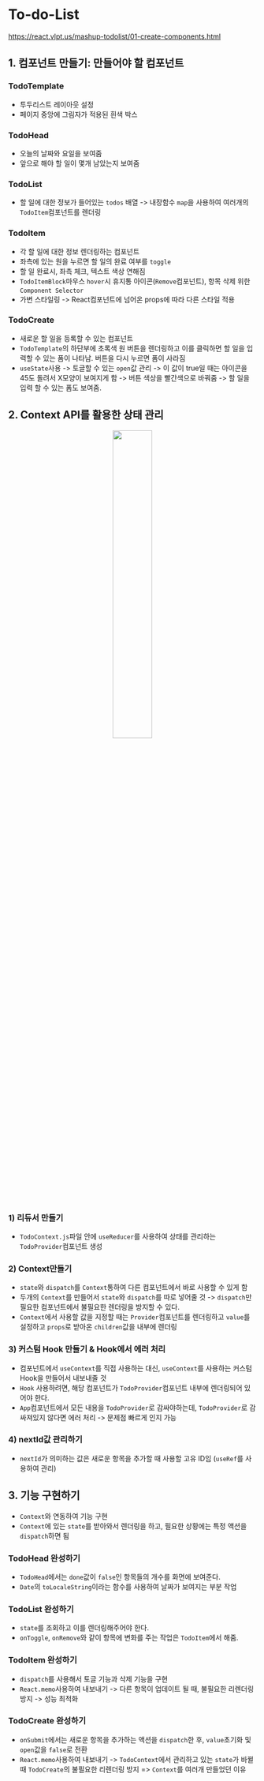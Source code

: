 # To-do-List

https://react.vlpt.us/mashup-todolist/01-create-components.html

## 1. 컴포넌트 만들기: 만들어야 할 컴포넌트

### TodoTemplate

- 투두리스트 레이아웃 설정
- 페이지 중앙에 그림자가 적용된 흰색 박스

### TodoHead

- 오늘의 날짜와 요일을 보여줌
- 앞으로 해야 할 일이 몇개 남았는지 보여줌

### TodoList

- 할 일에 대한 정보가 들어있는 `todos` 배열
  -> 내장함수 `map`을 사용하여 여러개의 `TodoItem`컴포넌트를 렌더링

### TodoItem

- 각 할 일에 대한 정보 렌더링하는 컴포넌트
- 좌측에 있는 원을 누르면 할 일의 완료 여부를 `toggle`
- 할 일 완료시, 좌측 체크, 텍스트 색상 연해짐
- `TodoItemBlock`마우스 `hover`시 휴지통 아이콘(`Remove`컴포넌트), 항목 삭제 위한 `Component Selector`
- 가변 스타일링 -> React컴포넌트에 넘어온 props에 따라 다른 스타일 적용

### TodoCreate

- 새로운 할 일을 등록할 수 있는 컴포넌트
- `TodoTemplate`의 하단부에 초록색 원 버튼을 렌더링하고
  이를 클릭하면 할 일을 입력할 수 있는 폼이 나타남.
  버튼을 다시 누르면 폼이 사라짐
- `useState`사용 -> 토글할 수 있는 `open`값 관리
  -> 이 값이 true일 때는 아이콘을 45도 돌려서 X모양이 보여지게 함
  -> 버튼 색상을 빨간색으로 바꿔줌
  -> 할 일을 입력 할 수 있는 폼도 보여줌.

## 2. Context API를 활용한 상태 관리

<p align="center">
  <img width="40%" height="40%" src="https://user-images.githubusercontent.com/70371342/148914901-2d69bca1-4647-4356-81b7-4a9df633fc3b.png" />
</p>

### 1) 리듀서 만들기

- `TodoContext.js`파일 안에 `useReducer`를 사용하여 상태를 관리하는 `TodoProvider`컴포넌트 생성

### 2) Context만들기

- `state`와 `dispatch`를 `Context`통하여 다른 컴포넌트에서 바로 사용할 수 있게 함
- 두개의 `Context`를 만들어서 `state`와 `dispatch`를 따로 넣어줄 것
  -> `dispatch`만 필요한 컴포넌트에서 불필요한 렌더링을 방지할 수 있다.
- `Context`에서 사용할 값을 지정할 때는 `Provider`컴포넌트를 렌더링하고 `value`를 설정하고 `props`로 받아온 `children`값을 내부에 렌더링

### 3) 커스텀 Hook 만들기 & Hook에서 에러 처리

- 컴포넌트에서 `useContext`를 직접 사용하는 대신, `useContext`를 사용하는 커스텀 Hook을 만들어서 내보내줄 것
- `Hook` 사용하려면, 해당 컴포넌트가 `TodoProvider`컴포넌트 내부에 렌더링되어 있어야 한다.
- `App`컴포넌트에서 모든 내용을 `TodoProvider`로 감싸야하는데, `TodoProvider`로 감싸져있지 않다면 에러 처리 -> 문제점 빠르게 인지 가능

### 4) nextId값 관리하기

- `nextId`가 의미하는 값은 새로운 항목을 추가할 때 사용할 고유 ID임 (`useRef`를 사용하여 관리)

## 3. 기능 구현하기

- `Context`와 연동하여 기능 구현
- `Context`에 있는 `state`를 받아와서 렌더링을 하고, 필요한 상황에는 특정 액션을 `dispatch`하면 됨

### TodoHead 완성하기

- `TodoHead`에서는 `done`값이 `false`인 항목들의 개수를 화면에 보여준다.
- `Date`의 `toLocaleString`이라는 함수를 사용하여 날짜가 보여지는 부분 작업

### TodoList 완성하기

- `state`를 조회하고 이를 렌더링해주어야 한다.
- `onToggle`, `onRemove`와 같이 항목에 변화를 주는 작업은 `TodoItem`에서 해줌.

### TodoItem 완성하기

- `dispatch`를 사용해서 토글 기능과 삭제 기능을 구현
- `React.memo`사용하여 내보내기 -> 다른 항목이 업데이트 될 때, 불필요한 리렌더링 방지 -> 성능 최적화

### TodoCreate 완성하기

- `onSubmit`에서는 새로운 항목을 추가하는 액션을 `dispatch`한 후,
  `value`초기화 및 `open`값을 `false`로 전환
- `React.memo`사용하여 내보내기 -> `TodoContext`에서 관리하고 있는
  `state`가 바뀔 때 `TodoCreate`의 불필요한 리렌더링 방지
  => `Context`를 여러개 만들었던 이유
